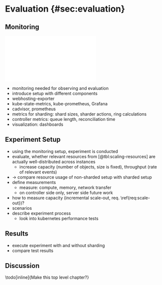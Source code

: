 # Evaluation {#sec:evaluation}

## Monitoring

![Test Plot](../results/test.pdf)

- monitoring needed for observing and evaluation
- introduce setup with different components
- webhosting-exporter
- kube-state-metrics, kube-prometheus, Grafana
- cadvisor, prometheus
- metrics for sharding: shard sizes, sharder actions, ring calculations
- controller metrics: queue length, reconciliation time
- visualization: dashboards

## Experiment Setup

- using the monitoring setup, experiment is conducted
- evaluate, whether relevant resources from [@tbl:scaling-resources] are actually well-distributed across instances
  - increase capacity (number of objects, size is fixed), throughput (rate of relevant events)
- -> compare resource usage of non-sharded setup with sharded setup
- define measurements
  - measure: compute, memory, network transfer
  - on controller side only, server side future work
- how to measure capacity (incremental scale-out, req. \ref{req:scale-out})?
- scenarios
- describe experiment process
  - look into kubernetes performance tests

## Results

- execute experiment with and without sharding
- compare test results

## Discussion

\todo[inline]{Make this top level chapter?}
